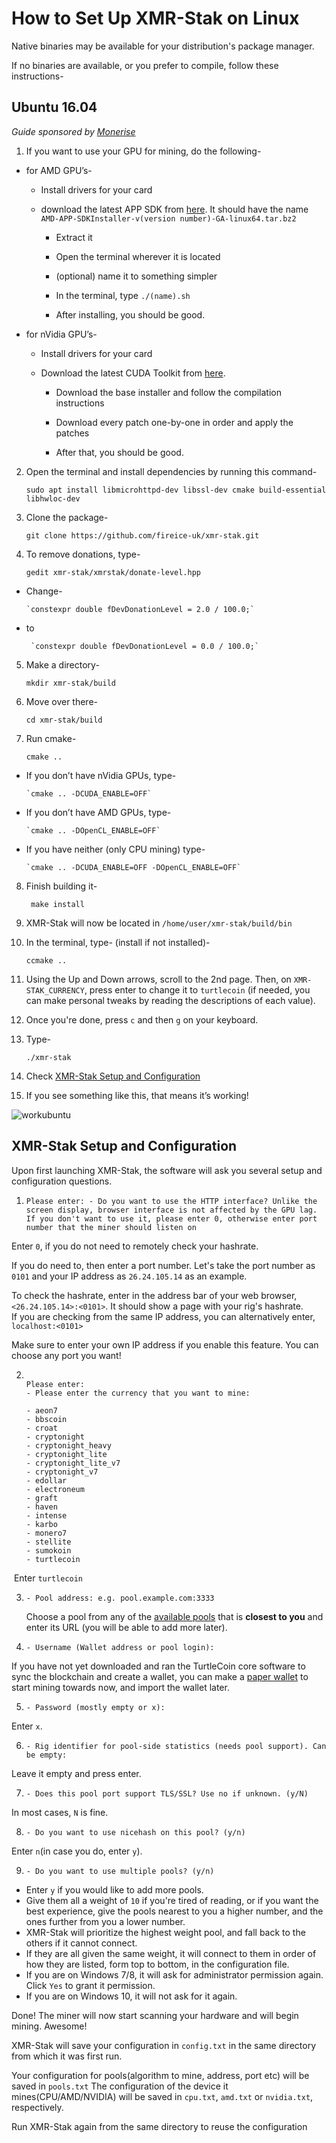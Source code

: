 # How to Set Up XMR-Stak on Linux

Native binaries may be available for your distribution's package manager.

If no binaries are available, or you prefer to compile, follow these instructions-

## Ubuntu 16.04<a name="ubuntu-16-04"></a>

*Guide sponsored by [Monerise](https://monerise.com)*

1. If you want to use your GPU for mining, do the following-

* for AMD GPU’s-

    * Install drivers for your card

    * download the latest APP SDK from [here](https://developer.amd.com/amd-accelerated-parallel-processing-app-sdk/). It should have the name `AMD-APP-SDKInstaller-v(version number)-GA-linux64.tar.bz2`

         * Extract it

         * Open the terminal wherever it is located

        * (optional) name it to something simpler

        * In the terminal, type `./(name).sh`

        * After installing, you should be good.

* for nVidia GPU’s-

    * Install drivers for your card

    * Download the latest CUDA Toolkit from [here](https://developer.nvidia.com/cuda-downloads?target_os=Linux&target_arch=x86_64).

        * Download the base installer and follow the compilation instructions

        * Download every patch one-by-one in order and apply the patches

        * After that, you should be good.

2. Open the terminal and install dependencies by running this command-

     ```sudo apt install libmicrohttpd-dev libssl-dev cmake build-essential libhwloc-dev```

3. Clone the package-

      `git clone https://github.com/fireice-uk/xmr-stak.git`

4. To remove donations, type-

     `gedit xmr-stak/xmrstak/donate-level.hpp`

* Change-

      `constexpr double fDevDonationLevel = 2.0 / 100.0;`

* to

       `constexpr double fDevDonationLevel = 0.0 / 100.0;`

 5. Make a directory-

       `mkdir xmr-stak/build`

6. Move over there-  

      `cd xmr-stak/build`

7. Run cmake-

      `cmake ..`

* If you don’t have nVidia GPUs, type-

      `cmake .. -DCUDA_ENABLE=OFF`

* If you don’t have AMD GPUs, type-

      `cmake .. -DOpenCL_ENABLE=OFF`

* If you have neither (only CPU mining) type-

      `cmake .. -DCUDA_ENABLE=OFF -DOpenCL_ENABLE=OFF`

8. Finish building it-

     ` make install`

9. XMR-Stak will now be located in `/home/user/xmr-stak/build/bin`

10. In the terminal, type- (install if not installed)-

    `ccmake ..`

11. Using the Up and Down arrows, scroll to the 2nd page. Then, on `XMR-STAK_CURRENCY`, press enter to change it to `turtlecoin` (if needed, you can make personal tweaks by reading the descriptions of each value).

12. Once you're done, press `c` and then `g` on your keyboard.

13. Type-

     `./xmr-stak`

14. Check [XMR-Stak Setup and Configuration](#setup-and-config)

15. If you see something like this, that means it’s working!

![workubuntu](guides/mining/images/xmrstak-ubuntuwork.png)

## XMR-Stak Setup and Configuration<a name="setup-and-config"></a>

Upon first launching XMR-Stak, the software will ask you several setup and configuration questions.

1. `Please enter: - Do you want to use the HTTP interface? Unlike the screen display, browser interface is not affected by the GPU lag. If you don't want to use it, please enter 0, otherwise enter port number that the miner should listen on`

Enter `0`, if you  do not need to remotely check your hashrate.

If you do need to, then enter a port number.
Let's take the port number as `0101` and your IP address as `26.24.105.14` as an example.

To check the hashrate, enter in the address bar of your web browser, `<26.24.105.14>:<0101>`. It should show a page with your rig's hashrate.  
If you are checking from the same IP address, you can alternatively enter, `localhost:<0101>`

Make sure to enter your own IP address if you enable this feature. You can choose any port you want!

2. ```

   Please enter:
   - Please enter the currency that you want to mine:

   - aeon7
   - bbscoin
   - croat
   - cryptonight
   - cryptonight_heavy
   - cryptonight_lite
   - cryptonight_lite_v7
   - cryptonight_v7
   - edollar
   - electroneum
   - graft
   - haven
   - intense
   - karbo
   - monero7
   - stellite
   - sumokoin
   - turtlecoin
   ```

​       Enter `turtlecoin`

3. `- Pool address: e.g. pool.example.com:3333 `

   Choose a pool from any of the [available pools](Pools) that is **closest to you** and enter its URL (you will be able to add more later).

4. `- Username (Wallet address or pool login):`  

If you have not yet downloaded and ran the TurtleCoin core software to sync the blockchain and create a wallet, you can make a [paper wallet](Making-a-Paper-Wallet) to start mining towards now, and import the wallet later.

5. `- Password (mostly empty or x):`  

Enter `x`.

6. `- Rig identifier for pool-side statistics (needs pool support). Can be empty:`

Leave it empty and press enter.

7. `- Does this pool port support TLS/SSL? Use no if unknown. (y/N)`  

In most cases, `N` is fine.

8. `- Do you want to use nicehash on this pool? (y/n)`  

Enter `n`(in case you do, enter `y`).

9. `- Do you want to use multiple pools? (y/n)`  

* Enter `y` if you would like to add more pools.
* Give them all a weight of `10` if you're tired of reading, or if you want the best experience, give the pools nearest to you a higher number, and the ones further from you a lower number.  
* XMR-Stak will prioritize the highest weight pool, and fall back to the others if it cannot connect.
* If they are all given the same weight, it will connect to them in order of how they are listed, form top to bottom, in the configuration file.
* If you are on Windows 7/8, it will ask for administrator permission again. Click `Yes` to grant it permission.
* If you are on Windows 10, it will not ask for it again.

Done! The miner will now start scanning your hardware and will begin mining. Awesome!





XMR-Stak will save your configuration in `config.txt`  in the same directory from which it was first run.

Your configuration for pools(algorithm to mine, address, port etc) will be saved in `pools.txt`
The configuration of the device it mines(CPU/AMD/NVIDIA) will be saved in `cpu.txt`, `amd.txt` or `nvidia.txt`, respectively.



Run XMR-Stak again from the same directory to reuse the configuration
